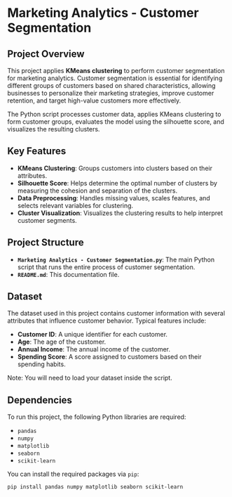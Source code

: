 # Marketing Analytics - Customer Segmentation

## Project Overview

This project applies **KMeans clustering** to perform customer segmentation for marketing analytics. Customer segmentation is essential for identifying different groups of customers based on shared characteristics, allowing businesses to personalize their marketing strategies, improve customer retention, and target high-value customers more effectively.

The Python script processes customer data, applies KMeans clustering to form customer groups, evaluates the model using the silhouette score, and visualizes the resulting clusters.

## Key Features

- **KMeans Clustering**: Groups customers into clusters based on their attributes.
- **Silhouette Score**: Helps determine the optimal number of clusters by measuring the cohesion and separation of the clusters.
- **Data Preprocessing**: Handles missing values, scales features, and selects relevant variables for clustering.
- **Cluster Visualization**: Visualizes the clustering results to help interpret customer segments.

## Project Structure

- **`Marketing Analytics - Customer Segmentation.py`**: The main Python script that runs the entire process of customer segmentation.
- **`README.md`**: This documentation file.

## Dataset

The dataset used in this project contains customer information with several attributes that influence customer behavior. Typical features include:
- **Customer ID**: A unique identifier for each customer.
- **Age**: The age of the customer.
- **Annual Income**: The annual income of the customer.
- **Spending Score**: A score assigned to customers based on their spending habits.

Note: You will need to load your dataset inside the script.

## Dependencies

To run this project, the following Python libraries are required:

- `pandas`
- `numpy`
- `matplotlib`
- `seaborn`
- `scikit-learn`

You can install the required packages via `pip`:

```bash
pip install pandas numpy matplotlib seaborn scikit-learn
